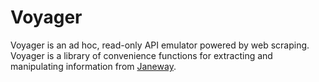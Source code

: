 # Voyager

Voyager is an ad hoc, read-only API emulator powered by web scraping.
Voyager is a library of convenience functions for extracting and
manipulating information from [Janeway](https://github.com/BirkbeckCTP/janeway).
